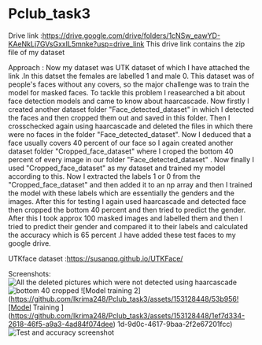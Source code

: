 # Pclub_task3
Drive link :https://drive.google.com/drive/folders/1cNSw_eawYD-KAeNkLj7GVsGxxIL5mnke?usp=drive_link
This drive link contains the zip file of my dataset

Approach : Now my dataset was UTK dataset of which I have attached the link .In this datset the females are labelled 1 and male 0. This dataset was of people's faces without any covers, so the major challenge was to train the model for masked faces. To tackle this problem  I reasearched a bit about face detection models and came to know about haarcascade. Now firstly I created another dataset folder "Face_detected_dataset" in which I detected the faces and then cropped them out and saved in this folder. Then I crosschecked again using haarcascade and deleted the files in which there were no faces in the folder "Face_detected_dataset". Now I deduced that a face usually covers 40 percent of our face so I again created another dataset folder "Cropped_face_dataset" where I croped the bottom 40 percent of every image in our folder "Face_detected_dataset" . 
Now finally I used "Cropped_face_dataset" as my dataset and trained my model according to this. Now I extracted the labels 1 or 0 from the "Cropped_face_dataset" and then added it to an np array and then I trained the model with these labels which are essentially the genders and the images. After this for testing I again used haarcascade and detected face then cropped the bottom 40 percent and then tried to predict the gender. After this I took approx 100 masked images and labelled them and then I tried to predict their gender and compared it to their labels and calculated the accuracy which is 65 percent .I have added these test faces to my google drive. 

UTKface dataset :https://susanqq.github.io/UTKFace/

Screenshots:
![All the deleted pictures which were not detected using haarcascade](https://github.com/Ikrima248/Pclub_task3/assets/153128448/5b2cb85a-fad9-46e8-b0a3-fe1b0e16d39d)
![bottom 40 cropped ](https://github.com/Ikrima248/Pclub_task3/assets/153128448/b8a076bc-dff4-4e88-a8c2-23eae2acb4a9)
![Model training 2](https://github.com/Ikrima248/Pclub_task3/assets/153128448/53b956![Model Training ](https://github.com/Ikrima248/Pclub_task3/assets/153128448/1ef7d334-2618-46f5-a9a3-4ad84f074dee)
1d-9d0c-4617-9baa-2f2e67201fcc)
![Test and accuracy screenshot ](https://github.com/Ikrima248/Pclub_task3/assets/153128448/9390abf3-e2ba-4702-aa6b-66e26d749e12)
